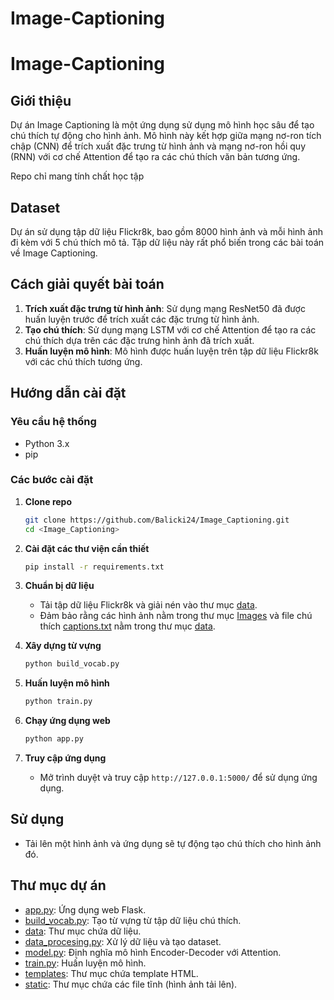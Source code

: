 # Image-Captioning
# Image-Captioning

## Giới thiệu
Dự án Image Captioning là một ứng dụng sử dụng mô hình học sâu để tạo chú thích tự động cho hình ảnh. Mô hình này kết hợp giữa mạng nơ-ron tích chập (CNN) để trích xuất đặc trưng từ hình ảnh và mạng nơ-ron hồi quy (RNN) với cơ chế Attention để tạo ra các chú thích văn bản tương ứng.

Repo chỉ mang tính chất học tập
## Dataset
Dự án sử dụng tập dữ liệu Flickr8k, bao gồm 8000 hình ảnh và mỗi hình ảnh đi kèm với 5 chú thích mô tả. Tập dữ liệu này rất phổ biến trong các bài toán về Image Captioning.

## Cách giải quyết bài toán
1. **Trích xuất đặc trưng từ hình ảnh**: Sử dụng mạng ResNet50 đã được huấn luyện trước để trích xuất các đặc trưng từ hình ảnh.
2. **Tạo chú thích**: Sử dụng mạng LSTM với cơ chế Attention để tạo ra các chú thích dựa trên các đặc trưng hình ảnh đã trích xuất.
3. **Huấn luyện mô hình**: Mô hình được huấn luyện trên tập dữ liệu Flickr8k với các chú thích tương ứng.

## Hướng dẫn cài đặt

### Yêu cầu hệ thống
- Python 3.x
- pip

### Các bước cài đặt

1. **Clone repo**
    ```sh
    git clone https://github.com/Balicki24/Image_Captioning.git
    cd <Image_Captioning>
    ```

2. **Cài đặt các thư viện cần thiết**
    ```sh
    pip install -r requirements.txt
    ```

3. **Chuẩn bị dữ liệu**
    - Tải tập dữ liệu Flickr8k và giải nén vào thư mục [data](http://_vscodecontentref_/0).
    - Đảm bảo rằng các hình ảnh nằm trong thư mục [Images](http://_vscodecontentref_/1) và file chú thích [captions.txt](http://_vscodecontentref_/2) nằm trong thư mục [data](http://_vscodecontentref_/3).

4. **Xây dựng từ vựng**
    ```sh
    python build_vocab.py
    ```

5. **Huấn luyện mô hình**
    ```sh
    python train.py
    ```

6. **Chạy ứng dụng web**
    ```sh
    python app.py
    ```

7. **Truy cập ứng dụng**
    - Mở trình duyệt và truy cập `http://127.0.0.1:5000/` để sử dụng ứng dụng.

## Sử dụng
- Tải lên một hình ảnh và ứng dụng sẽ tự động tạo chú thích cho hình ảnh đó.

## Thư mục dự án
- [app.py](http://_vscodecontentref_/4): Ứng dụng web Flask.
- [build_vocab.py](http://_vscodecontentref_/5): Tạo từ vựng từ tập dữ liệu chú thích.
- [data](http://_vscodecontentref_/6): Thư mục chứa dữ liệu.
- [data_procesing.py](http://_vscodecontentref_/7): Xử lý dữ liệu và tạo dataset.
- [model.py](http://_vscodecontentref_/8): Định nghĩa mô hình Encoder-Decoder với Attention.
- [train.py](http://_vscodecontentref_/9): Huấn luyện mô hình.
- [templates](http://_vscodecontentref_/10): Thư mục chứa template HTML.
- [static](http://_vscodecontentref_/11): Thư mục chứa các file tĩnh (hình ảnh tải lên).
